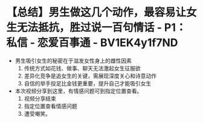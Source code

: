 # 【总结】男生做这几个动作，最容易让女生无法抵抗，胜过说一百句情话 - P1：私信 - 恋爱百事通 - BV1EK4y1f7ND

-   男生吸引女生的秘密在于滋发女性身上的雌性因素
    1.  传统方式如花钱、做事、聊天无法激起女生征服欲
    2.  差异化竞争是追女生的关键，需展现深度关心和诗意动作
    3.  自信的举手投足比金钱更重要，提升自己才能吸引女生
-   本次视频分享到这里，有情感问题可到指定位置查看。
    1.  视频分享结束
    2.  指定位置查看情感问题
    3.  遭受嘲笑。